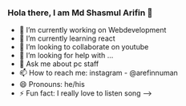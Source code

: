 ### Hola there, I am Md Shasmul Arifin 👋

- 🔭 I’m currently working on Webdevelopment
- 🌱 I’m currently learning react
- 👯 I’m looking to collaborate on youtube
- 🤔 I’m looking for help with ...
- 💬 Ask me about pc staff
- 📫 How to reach me: instagram - @arefinnuman
- 😄 Pronouns: he/his
- ⚡ Fun fact: I really love to listen song
-->
